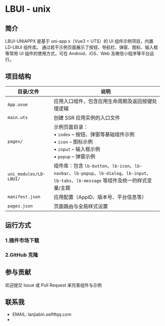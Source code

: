 # LBUI - unix

## 简介

LBUI-UNIAPPX 是基于 uni-app x（Vue3 + UTS）的 UI 组件示例项目，内置 LD-LBUI 组件库。
通过若干示例页面展示了按钮、导航栏、弹窗、图标、输入框等常用 UI 组件的使用方式，可在 Android、iOS、Web 及微信小程序等平台运行。

## 项目结构

| 目录/文件                | 说明                                                                                                               |
| ---------------------- | ---------------------------------------------------------------------------------------------------------------- |
| `App.uvue`             | 应用入口组件，包含应用生命周期及返回按键处理逻辑                                                                                         |
| `main.uts`             | 创建 SSR 应用实例的入口文件                                                                                                 |
| `pages/`               | 示例页面目录：<br/>• `index` – 按钮、弹窗等基础组件示例<br/>• `icon` – 图标示例<br/>• `input` – 输入框示例<br/>• `popup` – 弹窗示例              |
| `uni_modules/LD-LBUI/` | 组件库：包含 `lb-button`、`lb-icon`、`lb-navbar`、`lb-popup`、`lb-dialog`、`lb-input`、`lb-tabs`、`lb-message` 等组件及统一的样式变量/主题 |
| `manifest.json`        | 应用配置（AppID、版本号、平台信息等）                                                                                            |
| `pages.json`           | 页面路由与全局样式设置                                                                                                      |

## 运行方式

### 1.插件市场下载

### 2.GitHub 克隆

## 参与贡献

欢迎提交 Issue 或 Pull Request 来完善组件与示例

## 联系我

 - EMAIL: lanjiabin.self#qq.com
 - 